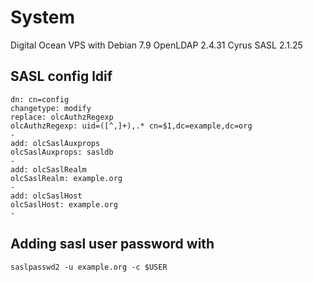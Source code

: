 # System

Digital Ocean VPS with Debian 7.9
OpenLDAP 2.4.31
Cyrus SASL 2.1.25

## SASL config ldif

    dn: cn=config
    changetype: modify
    replace: olcAuthzRegexp
    olcAuthzRegexp: uid=([^,]+),.* cn=$1,dc=example,dc=org
    -
    add: olcSaslAuxprops
    olcSaslAuxprops: sasldb
    -
    add: olcSaslRealm
    olcSaslRealm: example.org
    -
    add: olcSaslHost
    olcSaslHost: example.org
    -

## Adding sasl user password with

    saslpasswd2 -u example.org -c $USER
